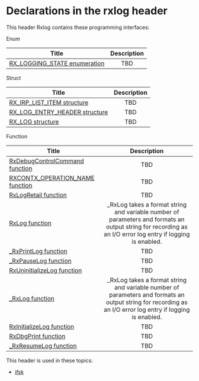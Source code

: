 # Declarations in the rxlog header
This header Rxlog contains these programming interfaces:

Enum

| Title        | Description    |
| ------------- |:-------------:|
| [RX_LOGGING_STATE enumeration](ne-rxlog-rx-logging-state.md) | TBD |
Struct

| Title        | Description    |
| ------------- |:-------------:|
| [RX_IRP_LIST_ITEM structure](ns-rxlog--rx-irp-list-item.md) | TBD |
| [RX_LOG_ENTRY_HEADER structure](ns-rxlog-rx-log-entry-header.md) | TBD |
| [RX_LOG structure](ns-rxlog-rx-log.md) | TBD |
Function

| Title        | Description    |
| ------------- |:-------------:|
| [RxDebugControlCommand function](nf-rxlog-rxdebugcontrolcommand.md) | TBD |
| [RXCONTX_OPERATION_NAME function](nf-rxlog-rxcontx-operation-name.md) | TBD |
| [RxLogRetail function](nf-rxlog-rxlogretail.md) | TBD |
| [RxLog function](nf-rxlog-rxlog.md) | _RxLog takes a format string and variable number of parameters and formats an output string for recording as an I/O error log entry if logging is enabled. |
| [_RxPrintLog function](nf-rxlog--rxprintlog.md) | TBD |
| [_RxPauseLog function](nf-rxlog--rxpauselog.md) | TBD |
| [RxUninitializeLog function](nf-rxlog-rxuninitializelog.md) | TBD |
| [_RxLog function](nf-rxlog--rxlog.md) | _RxLog takes a format string and variable number of parameters and formats an output string for recording as an I/O error log entry if logging is enabled. |
| [RxInitializeLog function](nf-rxlog-rxinitializelog.md) | TBD |
| [RxDbgPrint function](nf-rxlog-rxdbgprint.md) | TBD |
| [_RxResumeLog function](nf-rxlog--rxresumelog.md) | TBD |

This header is used in these topics:

- [ifsk](..content/_ifsk)
